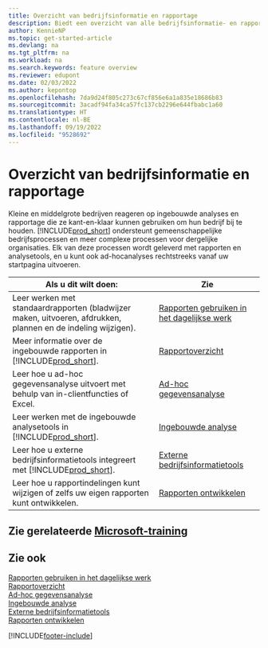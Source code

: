 ```yaml
---
title: Overzicht van bedrijfsinformatie en rapportage
description: Biedt een overzicht van alle bedrijfsinformatie- en rapportagefuncties die worden ondersteund in het Business Central-product.
author: KennieNP
ms.topic: get-started-article
ms.devlang: na
ms.tgt_pltfrm: na
ms.workload: na
ms.search.keywords: feature overview
ms.reviewer: edupont
ms.date: 02/03/2022
ms.author: kepontop
ms.openlocfilehash: 7da9d24f805c273c67cf856e6a1a835e18686b83
ms.sourcegitcommit: 3acadf94fa34ca57fc137cb2296e644fbabc1a60
ms.translationtype: HT
ms.contentlocale: nl-BE
ms.lasthandoff: 09/19/2022
ms.locfileid: "9528692"
---
```

# <a name="business-intelligence-and-reporting-overview"></a>Overzicht van bedrijfsinformatie en rapportage

Kleine en middelgrote bedrijven reageren op ingebouwde analyses en rapportage die ze kant-en-klaar kunnen gebruiken om hun bedrijf bij te houden. [!INCLUDE[prod_short](includes/prod_short.md)] ondersteunt gemeenschappelijke bedrijfsprocessen en meer complexe processen voor dergelijke organisaties. Elk van deze processen wordt geleverd met rapporten en analysetools, en u kunt ook ad-hocanalyses rechtstreeks vanaf uw startpagina uitvoeren.  

| Als u dit wilt doen: | Zie |
| --- | --- |
| Leer werken met standaardrapporten (bladwijzer maken, uitvoeren, afdrukken, plannen en de indeling wijzigen). | [Rapporten gebruiken in het dagelijkse werk](reports-use-reports.md) |
| Meer informatie over de ingebouwde rapporten in [!INCLUDE[prod_short](includes/prod_short.md)]. |[Rapportoverzicht](reports-available-reports.md)|
| Leer hoe u ad-hoc gegevensanalyse uitvoert met behulp van in-clientfuncties of Excel. | [Ad-hoc gegevensanalyse](reports-adhoc-analysis.md) |
| Leer werken met de ingebouwde analysetools in [!INCLUDE[prod_short](includes/prod_short.md)].| [Ingebouwde analyse](reports-built-in-analytics.md) |
| Leer hoe u externe bedrijfsinformatietools integreert met [!INCLUDE[prod_short](includes/prod_short.md)].| [Externe bedrijfsinformatietools](reports-external-analysis.md) |
|Leer hoe u rapportindelingen kunt wijzigen of zelfs uw eigen rapporten kunt ontwikkelen. |[Rapporten ontwikkelen](reports-develop-reports.md)|

## <a name="see-related-microsoft-training"></a>Zie gerelateerde [Microsoft-training](/training/paths/setup-reporting-dynamics-365-business-central/)

## <a name="see-also"></a>Zie ook

[Rapporten gebruiken in het dagelijkse werk](reports-use-reports.md)  
[Rapportoverzicht](reports-available-reports.md)  
[Ad-hoc gegevensanalyse](reports-adhoc-analysis.md)  
[Ingebouwde analyse](reports-built-in-analytics.md)  
[Externe bedrijfsinformatietools](reports-external-analysis.md)  
[Rapporten ontwikkelen](reports-develop-reports.md)  


[!INCLUDE[footer-include](includes/footer-banner.md)]
